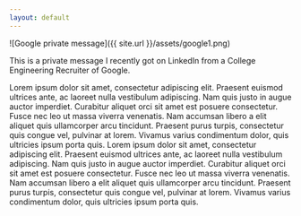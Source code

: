 ```yaml
---
layout: default
---
```


![Google private message]({{ site.url }}/assets/google1.png)

This is a private message I recently got on LinkedIn from a College Engineering Recruiter of Google.

<!--more-->

Lorem ipsum dolor sit amet, consectetur adipiscing elit. Praesent euismod ultrices ante, ac laoreet nulla vestibulum adipiscing. Nam quis justo in augue auctor imperdiet. Curabitur aliquet orci sit amet est posuere consectetur. Fusce nec leo ut massa viverra venenatis. Nam accumsan libero a elit aliquet quis ullamcorper arcu tincidunt. Praesent purus turpis, consectetur quis congue vel, pulvinar at lorem. Vivamus varius condimentum dolor, quis ultricies ipsum porta quis. Lorem ipsum dolor sit amet, consectetur adipiscing elit. Praesent euismod ultrices ante, ac laoreet nulla vestibulum adipiscing. Nam quis justo in augue auctor imperdiet. Curabitur aliquet orci sit amet est posuere consectetur. Fusce nec leo ut massa viverra venenatis. Nam accumsan libero a elit aliquet quis ullamcorper arcu tincidunt. Praesent purus turpis, consectetur quis congue vel, pulvinar at lorem. Vivamus varius condimentum dolor, quis ultricies ipsum porta quis.

